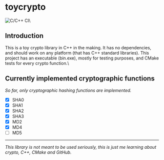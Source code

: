 # toycrypto
![C/C++ CI](https://github.com/cytesys/toycrypto/workflows/C/C++%20CI/badge.svg?branch=master)\
## Introduction
This is a toy crypto library in C++ in the making. It has no dependencies, and should work on any platform (that has C++ standard libraries). This project has an executable (bin.exe), mostly for testing purposes, and CMake tests for every crypto function.\

## Currently implemented cryptographic functions
*So far, only cryptographic hashing functions are implemented.*
- [x] SHA0
- [x] SHA1
- [x] SHA2
- [x] SHA3
- [x] MD2
- [x] MD4
- [ ] MD5

---
*This library is not meant to be used seriously, this is just me learning about crypto, C++, CMake and GitHub.*
